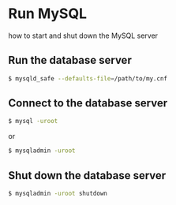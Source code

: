 # Run MySQL

how to start and shut down the MySQL server 

## Run the database server

```bash
$ mysqld_safe --defaults-file=/path/to/my.cnf
```

## Connect to the database server

```bash
$ mysql -uroot
```

or

```bash
$ mysqladmin -uroot
```

## Shut down the database server

```bash
$ mysqladmin -uroot shutdown
```
